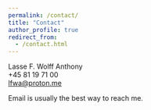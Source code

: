 ```yaml
---
permalink: /contact/
title: "Contact"
author_profile: true
redirect_from: 
  - /contact.html
---
```


Lasse F. Wolff Anthony\
+45 81 19 71 00\
[lfwa@proton.me](mailto:lfwa@proton.me)

Email is usually the best way to reach me.
